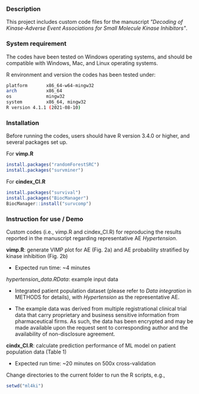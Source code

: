 

### Description
This project includes custom code files for the manuscript *"Decoding of Kinase-Adverse Event Associations for Small Molecule Kinase Inhibitors"*. 


### System requirement
The codes have been tested on Windows operating systems, and should be compatible with Windows, Mac, and Linux operating systems.

R environment and version the codes has been tested under:
```bash
platform       x86_64-w64-mingw32          
arch           x86_64                      
os             mingw32                     
system         x86_64, mingw32             
R version 4.1.1 (2021-08-10)
```

### Installation 
Before running the codes, users should have R version 3.4.0 or higher, and several packages set up.

For **vimp.R** 

```r
install.packages("randomForestSRC")
install.packages("survminer")
```
For **cindex_CI.R** 

```r
install.packages("survival")
install.packages("BiocManager")
BiocManager::install("survcomp")
```

### Instruction for use / Demo
Custom codes (i.e., vimp.R and cindex_CI.R) for reproducing the results reported in the manuscript regarding representative AE *Hypertension*. 

**vimp.R**: generate VIMP plot for AE (Fig. 2a) and AE probability stratified by kinase inhibition (Fig. 2b)
- Expected run time: ~4 minutes

*hypertension_data.RData*: example input data

  * Integrated patient population dataset (please refer to *Data integration* in METHODS for details), with *Hypertension* as the representative AE.
  + The example data was derived from multiple registrational clinical trial data that carry proprietary and business sensitive information from pharmaceutical firms. As such, the data has been encrypted and may be made available upon the request sent to corresponding author and the availability of non-disclosure agreement.


**cindx_CI.R**: calculate prediction performance of ML model on patient population data (Table 1)
- Expected run time:  ~20 minutes on 500x cross-validation

Change directories to the current folder to run the R scripts, e.g.,

```r
setwd("ml4ki")
```
